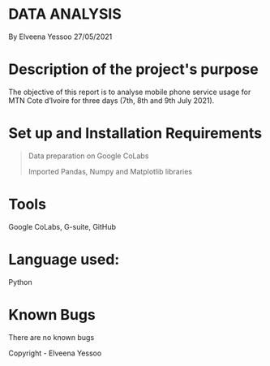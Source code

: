 # DATA ANALYSIS
By Elveena Yessoo
27/05/2021

# Description of the project's purpose
The objective of this report is to analyse mobile phone service usage for MTN Cote d’Ivoire for three days (7th, 8th and 9th July 2021).


# Set up and Installation Requirements
> Data preparation on Google CoLabs
> 
> Imported Pandas, Numpy and Matplotlib libraries

# Tools
Google CoLabs, G-suite, GitHub

# Language used:
Python

# Known Bugs
There are no known bugs

Copyright - Elveena Yessoo
